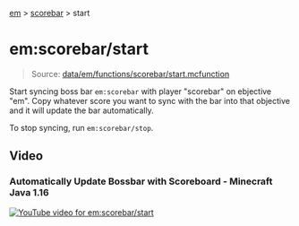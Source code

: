 [em](../../em.md) > [scorebar](../scorebar.md) > start

# em:scorebar/start

> Source: [data/em/functions/scorebar/start.mcfunction](../../../data/em/functions/scorebar/start.mcfunction)

Start syncing boss bar `em:scorebar` with player "scorebar" on ebjective "em". Copy whatever score you want to sync with the bar into that objective and it will update the bar automatically.

To stop syncing, run `em:scorebar/stop`.

## Video

### Automatically Update Bossbar with Scoreboard - Minecraft Java 1.16

[![YouTube video for em:scorebar/start](https://i3.ytimg.com/vi/eLpItPL35C4/maxresdefault.jpg)](https://www.youtube.com/watch?v=eLpItPL35C4)
